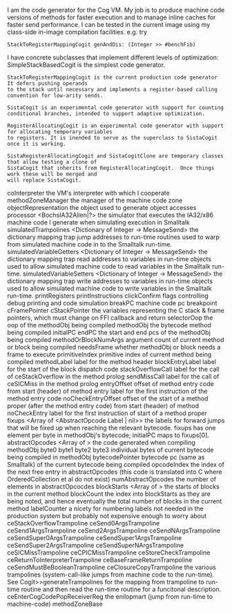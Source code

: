 I am the code generator for the Cog VM.  My job is to produce machine code versions of methods for faster execution and to manage inline caches for faster send performance.  I can be tested in the current image using my class-side in-image compilation facilities.  e.g. try

	StackToRegisterMappingCogit genAndDis: (Integer >> #benchFib)

I have concrete subclasses that implement different levels of optimization:
	SimpleStackBasedCogit is the simplest code generator.

	StackToRegisterMappingCogit is the current production code generator  It defers pushing operands
	to the stack until necessary and implements a register-based calling convention for low-arity sends.

	SistaCogit is an experimental code generator with support for counting
	conditional branches, intended to support adaptive optimization.

	RegisterAllocatingCogit is an experimental code generator with support for allocating temporary variables
	to registers. It is inended to serve as the superclass to SistaCogit once it is working.

	SistaRegisterAllocatingCogit and SistaCogitClone are temporary classes that allow testing a clone of
	SistaCogit that inherits from RegisterAllocatingCogit.  Once things work these will be merged and
	will replace SistaCogit.

coInterpreter <CoInterpreterSimulator>
	the VM's interpreter with which I cooperate
methodZoneManager <CogMethodZoneManager>
	the manager of the machine code zone
objectRepresentation <CogObjectRepresentation>
	the object used to generate object accesses
processor <BochsIA32Alien|?>
	the simulator that executes the IA32/x86 machine code I generate when simulating execution in Smalltalk
simulatedTrampolines <Dictionary of Integer -> MessageSend>
	the dictionary mapping trap jump addresses to run-time routines used to warp from simulated machine code in to the Smalltalk run-time.
simulatedVariableGetters <Dictionary of Integer -> MessageSend>
	the dictionary mapping trap read addresses to variables in run-time objects used to allow simulated machine code to read variables in the Smalltalk run-time.
simulatedVariableSetters <Dictionary of Integer -> MessageSend>
	the dictionary mapping trap write addresses to variables in run-time objects used to allow simulated machine code to write variables in the Smalltalk run-time.
printRegisters printInstructions clickConfirm <Boolean>
	flags controlling debug printing and code simulation
breakPC <Integer>
	machine code pc breakpoint
cFramePointer cStackPointer <Integer>
	the variables representing the C stack & frame pointers, which must change on FFI callback and return
selectorOop <sqInt>
	the oop of the methodObj being compiled
methodObj <sqInt>
	the bytecode method being compiled
initialPC endPC <Integer>
	the start and end pcs of the methodObj being compiled
methodOrBlockNumArgs <Integer>
	argument count of current method or block being compiled
needsFrame <Boolean>
	whether methodObj or block needs a frame to execute
primitiveIndex <Integer>
	primitive index of current method being compiled
methodLabel <CogAbstractOpcode>
	label for the method header
blockEntryLabel <CogAbstractOpcode>
	label for the start of the block dispatch code
stackOverflowCall <CogAbstractOpcode>
	label for the call of ceStackOverflow in the method prolog
sendMissCall <CogAbstractOpcode>
	label for the call of ceSICMiss in the method prolog
entryOffset <Integer>
	offset of method entry code from start (header) of method
entry <CogAbstractOpcode>
	label for the first instruction of the method entry code
noCheckEntryOffset <Integer>
	offset of the start of a method proper (after the method entry code) from start (header) of method
noCheckEntry <CogAbstractOpcode>
	label for the first instruction of start of a method proper
fixups <Array of <AbstractOpcode Label | nil>>
	the labels for forward jumps that will be fixed up when reaching the relevant bytecode.  fixups has one element per byte in methodObj's bytecode; initialPC maps to fixups[0].
abstractOpcodes <Array of <AbstractOpcode>>
	the code generated when compiling methodObj
byte0 byte1 byte2 byte3 <Integer>
	individual bytes of current bytecode being compiled in methodObj
bytecodePointer <Integer>
	bytecode pc (same as Smalltalk) of the current bytecode being compiled
opcodeIndex <Integer>
	the index of the next free entry in abstractOpcodes (this code is translated into C where OrderedCollection et al do not exist)
numAbstractOpcodes <Integer>
	the number of elements in abstractOpcocdes
blockStarts <Array of <BlockStart>>
	the starts of blocks in the current method
blockCount
	the index into blockStarts as they are being noted, and hence eventually the total number of blocks in the current method
labelCounter <Integer>
	a nicety for numbering labels not needed in the production system but probably not expensive enough to worry about
ceStackOverflowTrampoline <Integer>
ceSend0ArgsTrampoline <Integer>
ceSend1ArgsTrampoline <Integer>
ceSend2ArgsTrampoline <Integer>
ceSendNArgsTrampoline <Integer>
ceSendSuper0ArgsTrampoline <Integer>
ceSendSuper1ArgsTrampoline <Integer>
ceSendSuper2ArgsTrampoline <Integer>
ceSendSuperNArgsTrampoline <Integer>
ceSICMissTrampoline <Integer>
ceCPICMissTrampoline <Integer>
ceStoreCheckTrampoline <Integer>
ceReturnToInterpreterTrampoline <Integer>
ceBaseFrameReturnTrampoline <Integer>
ceSendMustBeBooleanTrampoline <Integer>
ceClosureCopyTrampoline <Integer>
	the various trampolines (system-call-like jumps from machine code to the run-time).
	See Cogit>>generateTrampolines for the mapping from trampoline to run-time
	routine and then read the run-time routine for a funcitonal description.
ceEnterCogCodePopReceiverReg <Integer>
	the enilopmart (jump from run-time to machine-code)
methodZoneBase <Integer>
